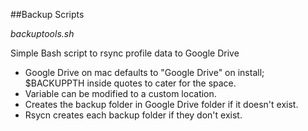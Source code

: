 ##Backup Scripts

_backuptools.sh_

Simple Bash script to rsync profile data to Google Drive

* Google Drive on mac defaults to "Google Drive" on install; $BACKUPPTH inside quotes to cater for the space.
* Variable can be modified to a custom location.
* Creates the backup folder in Google Drive folder if it doesn't exist.
* Rsycn creates each backup folder if they don't exist.

